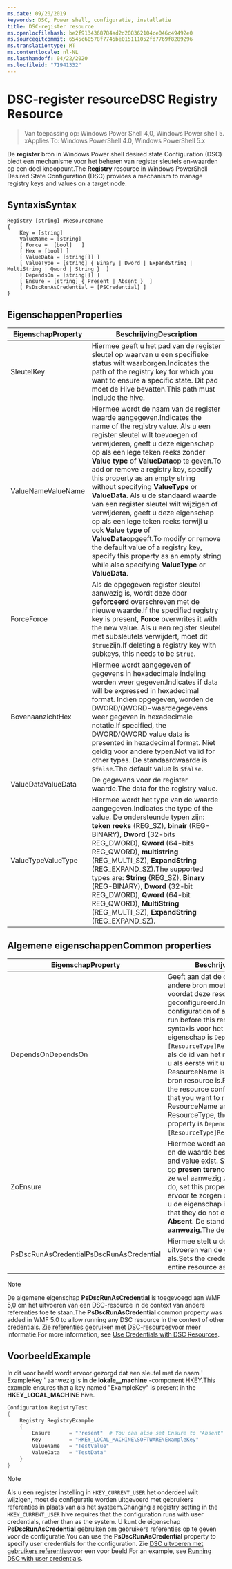 ```yaml
---
ms.date: 09/20/2019
keywords: DSC, Power shell, configuratie, installatie
title: DSC-register resource
ms.openlocfilehash: be2f9134368784ad2d208362104ce046c49492e0
ms.sourcegitcommit: 6545c60578f7745be015111052fd7769f8289296
ms.translationtype: MT
ms.contentlocale: nl-NL
ms.lasthandoff: 04/22/2020
ms.locfileid: "71941332"
---
```

# <a name="dsc-registry-resource"></a><span data-ttu-id="28ace-103">DSC-register resource</span><span class="sxs-lookup"><span data-stu-id="28ace-103">DSC Registry Resource</span></span>

> <span data-ttu-id="28ace-104">Van toepassing op: Windows Power Shell 4,0, Windows Power shell 5. x</span><span class="sxs-lookup"><span data-stu-id="28ace-104">Applies To: Windows PowerShell 4.0, Windows PowerShell 5.x</span></span>

<span data-ttu-id="28ace-105">De **register** bron in Windows Power shell desired state Configuration (DSC) biedt een mechanisme voor het beheren van register sleutels en-waarden op een doel knooppunt.</span><span class="sxs-lookup"><span data-stu-id="28ace-105">The **Registry** resource in Windows PowerShell Desired State Configuration (DSC) provides a mechanism to manage registry keys and values on a target node.</span></span>

## <a name="syntax"></a><span data-ttu-id="28ace-106">Syntaxis</span><span class="sxs-lookup"><span data-stu-id="28ace-106">Syntax</span></span>

```Syntax
Registry [string] #ResourceName
{
    Key = [string]
    ValueName = [string]
    [ Force =  [bool]   ]
    [ Hex = [bool] ]
    [ ValueData = [string[]] ]
    [ ValueType = [string] { Binary | Dword | ExpandString | MultiString | Qword | String }  ]
    [ DependsOn = [string[]] ]
    [ Ensure = [string] { Present | Absent }  ]
    [ PsDscRunAsCredential = [PSCredential] ]
}
```

## <a name="properties"></a><span data-ttu-id="28ace-107">Eigenschappen</span><span class="sxs-lookup"><span data-stu-id="28ace-107">Properties</span></span>

|<span data-ttu-id="28ace-108">Eigenschap</span><span class="sxs-lookup"><span data-stu-id="28ace-108">Property</span></span> |<span data-ttu-id="28ace-109">Beschrijving</span><span class="sxs-lookup"><span data-stu-id="28ace-109">Description</span></span> |
|---|---|
|<span data-ttu-id="28ace-110">Sleutel</span><span class="sxs-lookup"><span data-stu-id="28ace-110">Key</span></span> |<span data-ttu-id="28ace-111">Hiermee geeft u het pad van de register sleutel op waarvan u een specifieke status wilt waarborgen.</span><span class="sxs-lookup"><span data-stu-id="28ace-111">Indicates the path of the registry key for which you want to ensure a specific state.</span></span> <span data-ttu-id="28ace-112">Dit pad moet de Hive bevatten.</span><span class="sxs-lookup"><span data-stu-id="28ace-112">This path must include the hive.</span></span> |
|<span data-ttu-id="28ace-113">ValueName</span><span class="sxs-lookup"><span data-stu-id="28ace-113">ValueName</span></span> |<span data-ttu-id="28ace-114">Hiermee wordt de naam van de register waarde aangegeven.</span><span class="sxs-lookup"><span data-stu-id="28ace-114">Indicates the name of the registry value.</span></span> <span data-ttu-id="28ace-115">Als u een register sleutel wilt toevoegen of verwijderen, geeft u deze eigenschap op als een lege teken reeks zonder **Value type** of **ValueData**op te geven.</span><span class="sxs-lookup"><span data-stu-id="28ace-115">To add or remove a registry key, specify this property as an empty string without specifying **ValueType** or **ValueData**.</span></span> <span data-ttu-id="28ace-116">Als u de standaard waarde van een register sleutel wilt wijzigen of verwijderen, geeft u deze eigenschap op als een lege teken reeks terwijl u ook **Value type** of **ValueData**opgeeft.</span><span class="sxs-lookup"><span data-stu-id="28ace-116">To modify or remove the default value of a registry key, specify this property as an empty string while also specifying **ValueType** or **ValueData**.</span></span> |
|<span data-ttu-id="28ace-117">Force</span><span class="sxs-lookup"><span data-stu-id="28ace-117">Force</span></span> |<span data-ttu-id="28ace-118">Als de opgegeven register sleutel aanwezig is, wordt deze door **geforceerd** overschreven met de nieuwe waarde.</span><span class="sxs-lookup"><span data-stu-id="28ace-118">If the specified registry key is present, **Force** overwrites it with the new value.</span></span> <span data-ttu-id="28ace-119">Als u een register sleutel met subsleutels verwijdert, moet dit `$true`zijn.</span><span class="sxs-lookup"><span data-stu-id="28ace-119">If deleting a registry key with subkeys, this needs to be `$true`.</span></span> |
|<span data-ttu-id="28ace-120">Bovenaanzicht</span><span class="sxs-lookup"><span data-stu-id="28ace-120">Hex</span></span> |<span data-ttu-id="28ace-121">Hiermee wordt aangegeven of gegevens in hexadecimale indeling worden weer gegeven.</span><span class="sxs-lookup"><span data-stu-id="28ace-121">Indicates if data will be expressed in hexadecimal format.</span></span> <span data-ttu-id="28ace-122">Indien opgegeven, worden de DWORD/QWORD-waardegegevens weer gegeven in hexadecimale notatie.</span><span class="sxs-lookup"><span data-stu-id="28ace-122">If specified, the DWORD/QWORD value data is presented in hexadecimal format.</span></span> <span data-ttu-id="28ace-123">Niet geldig voor andere typen.</span><span class="sxs-lookup"><span data-stu-id="28ace-123">Not valid for other types.</span></span> <span data-ttu-id="28ace-124">De standaardwaarde is `$false`.</span><span class="sxs-lookup"><span data-stu-id="28ace-124">The default value is `$false`.</span></span> |
|<span data-ttu-id="28ace-125">ValueData</span><span class="sxs-lookup"><span data-stu-id="28ace-125">ValueData</span></span> |<span data-ttu-id="28ace-126">De gegevens voor de register waarde.</span><span class="sxs-lookup"><span data-stu-id="28ace-126">The data for the registry value.</span></span> |
|<span data-ttu-id="28ace-127">ValueType</span><span class="sxs-lookup"><span data-stu-id="28ace-127">ValueType</span></span> |<span data-ttu-id="28ace-128">Hiermee wordt het type van de waarde aangegeven.</span><span class="sxs-lookup"><span data-stu-id="28ace-128">Indicates the type of the value.</span></span> <span data-ttu-id="28ace-129">De ondersteunde typen zijn: **teken reeks** (REG_SZ), **binair** (REG-BINARY), **Dword** (32-bits REG_DWORD), **Qword** (64-bits REG_QWORD), **multistring** (REG_MULTI_SZ), **ExpandString** (REG_EXPAND_SZ).</span><span class="sxs-lookup"><span data-stu-id="28ace-129">The supported types are: **String** (REG_SZ), **Binary** (REG-BINARY), **Dword** (32-bit REG_DWORD), **Qword** (64-bit REG_QWORD), **MultiString** (REG_MULTI_SZ), **ExpandString** (REG_EXPAND_SZ).</span></span> |

## <a name="common-properties"></a><span data-ttu-id="28ace-130">Algemene eigenschappen</span><span class="sxs-lookup"><span data-stu-id="28ace-130">Common properties</span></span>

|<span data-ttu-id="28ace-131">Eigenschap</span><span class="sxs-lookup"><span data-stu-id="28ace-131">Property</span></span> |<span data-ttu-id="28ace-132">Beschrijving</span><span class="sxs-lookup"><span data-stu-id="28ace-132">Description</span></span> |
|---|---|
|<span data-ttu-id="28ace-133">DependsOn</span><span class="sxs-lookup"><span data-stu-id="28ace-133">DependsOn</span></span> |<span data-ttu-id="28ace-134">Geeft aan dat de configuratie van een andere bron moet worden uitgevoerd voordat deze resource wordt geconfigureerd.</span><span class="sxs-lookup"><span data-stu-id="28ace-134">Indicates that the configuration of another resource must run before this resource is configured.</span></span> <span data-ttu-id="28ace-135">De syntaxis voor het gebruik van deze eigenschap is `DependsOn = "[ResourceType]ResourceName"`bijvoorbeeld als de id van het resource-script blok dat u als eerste wilt uitvoeren, de naam ResourceName is en het type van de bron resource is.</span><span class="sxs-lookup"><span data-stu-id="28ace-135">For example, if the ID of the resource configuration script block that you want to run first is ResourceName and its type is ResourceType, the syntax for using this property is `DependsOn = "[ResourceType]ResourceName"`.</span></span> |
|<span data-ttu-id="28ace-136">Zo</span><span class="sxs-lookup"><span data-stu-id="28ace-136">Ensure</span></span> |<span data-ttu-id="28ace-137">Hiermee wordt aangegeven of de sleutel en de waarde bestaan.</span><span class="sxs-lookup"><span data-stu-id="28ace-137">Indicates if the key and value exist.</span></span> <span data-ttu-id="28ace-138">Stel deze eigenschap in op **presen teren**om ervoor te zorgen dat ze wel aanwezig zijn.</span><span class="sxs-lookup"><span data-stu-id="28ace-138">To ensure that they do, set this property to **Present**.</span></span> <span data-ttu-id="28ace-139">Om ervoor te zorgen dat ze niet bestaan, stelt u de eigenschap in op **afwezig**.</span><span class="sxs-lookup"><span data-stu-id="28ace-139">To ensure that they do not exist, set the property to **Absent**.</span></span> <span data-ttu-id="28ace-140">De standaard waarde is **aanwezig**.</span><span class="sxs-lookup"><span data-stu-id="28ace-140">The default value is **Present**.</span></span> |
|<span data-ttu-id="28ace-141">PsDscRunAsCredential</span><span class="sxs-lookup"><span data-stu-id="28ace-141">PsDscRunAsCredential</span></span> |<span data-ttu-id="28ace-142">Hiermee stelt u de referentie in voor het uitvoeren van de gehele resource als.</span><span class="sxs-lookup"><span data-stu-id="28ace-142">Sets the credential for running the entire resource as.</span></span> |

> [!NOTE]
> <span data-ttu-id="28ace-143">De algemene eigenschap **PsDscRunAsCredential** is toegevoegd aan WMF 5,0 om het uitvoeren van een DSC-resource in de context van andere referenties toe te staan.</span><span class="sxs-lookup"><span data-stu-id="28ace-143">The **PsDscRunAsCredential** common property was added in WMF 5.0 to allow running any DSC resource in the context of other credentials.</span></span> <span data-ttu-id="28ace-144">Zie [referenties gebruiken met DSC-resources](../../../configurations/runasuser.md)voor meer informatie.</span><span class="sxs-lookup"><span data-stu-id="28ace-144">For more information, see [Use Credentials with DSC Resources](../../../configurations/runasuser.md).</span></span>

## <a name="example"></a><span data-ttu-id="28ace-145">Voorbeeld</span><span class="sxs-lookup"><span data-stu-id="28ace-145">Example</span></span>

<span data-ttu-id="28ace-146">In dit voor beeld wordt ervoor gezorgd dat een sleutel met de naam ' ExampleKey ' aanwezig is in de **lokale\_\_machine** -component HKEY.</span><span class="sxs-lookup"><span data-stu-id="28ace-146">This example ensures that a key named "ExampleKey" is present in the **HKEY\_LOCAL\_MACHINE** hive.</span></span>

```powershell
Configuration RegistryTest
{
    Registry RegistryExample
    {
        Ensure      = "Present"  # You can also set Ensure to "Absent"
        Key         = "HKEY_LOCAL_MACHINE\SOFTWARE\ExampleKey"
        ValueName   = "TestValue"
        ValueData   = "TestData"
    }
}
```

> [!NOTE]
> <span data-ttu-id="28ace-147">Als u een register instelling in `HKEY_CURRENT_USER` het onderdeel wilt wijzigen, moet de configuratie worden uitgevoerd met gebruikers referenties in plaats van als het systeem.</span><span class="sxs-lookup"><span data-stu-id="28ace-147">Changing a registry setting in the `HKEY_CURRENT_USER` hive requires that the configuration runs with user credentials, rather than as the system.</span></span> <span data-ttu-id="28ace-148">U kunt de eigenschap **PsDscRunAsCredential** gebruiken om gebruikers referenties op te geven voor de configuratie.</span><span class="sxs-lookup"><span data-stu-id="28ace-148">You can use the **PsDscRunAsCredential** property to specify user credentials for the configuration.</span></span> <span data-ttu-id="28ace-149">Zie [DSC uitvoeren met gebruikers referenties](../../../configurations/runAsUser.md)voor een voor beeld.</span><span class="sxs-lookup"><span data-stu-id="28ace-149">For an example, see [Running DSC with user credentials](../../../configurations/runAsUser.md).</span></span>